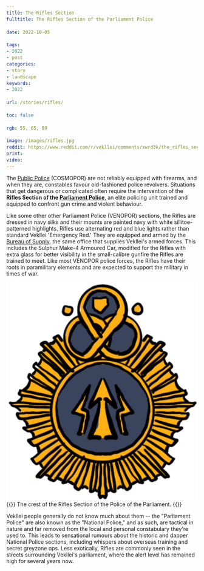 ```yaml
---
title: The Rifles Section
fulltitle: The Rifles Section of the Parliament Police

date: 2022-10-05

tags: 
- 2022
- post
categories:
- story
- landscape
keywords:
- 2022

url: /stories/rifles/

toc: false

rgb: 55, 65, 89

image: /images/rifles.jpg
reddit: https://www.reddit.com/r/vekllei/comments/xwrd3k/the_rifles_section/
print: 
video:
---
```

The [Public Police](/factbook/society/state/government/interior/defence/#police-of-the-public) (COSMOPOR) are not reliably equipped with firearms, and when they are, constables favour old-fashioned police revolvers. Situations that get dangerous or complicated often require the intervention of the **Rifles Section of the [Parliament Police](/factbook/society/state/government/interior/defence/#police-of-the-parliament)**, an elite policing unit trained and equipped to confront gun crime and violent behaviour.

Like some other other Parliament Police (VENOPOR) sections, the Rifles are dressed in navy silks and their mounts are painted navy with white sillitoe-patterned highlights. Rifles use alternating red and blue lights rather than standard Vekllei 'Emergency Red.' They are equipped and armed by the [Bureau of Supply](/factbook/society/state/government/interior/defence/#bureau-of-supply), the same office that supplies Vekllei's armed forces. This includes the Sulphur Make-4 Armoured Car, modified for the Rifles with extra glass for better visibility in the small-calibre gunfire the Rifles are trained to meet. Like most VENOPOR police forces, the Rifles have their roots in paramilitary elements and are expected to support the military in times of war.

![crest](/images/mastheads/crests/rifles.png)
{{<hint caption>}}
The crest of the Rifles Section of the Police of the Parliament.
{{</hint>}}

Vekllei people generally do not know much about them -- the "Parliament Police" are also known as the "National Police," and as such, are tactical in nature and far removed from the local and personal constabulary they're used to. This leads to sensational rumours about the historic and dapper National Police sections, including whispers about overseas training and secret greyzone ops. Less exotically, Rifles are commonly seen in the streets surrounding Vekllei's parliament, where the alert level has remained high for several years now.

